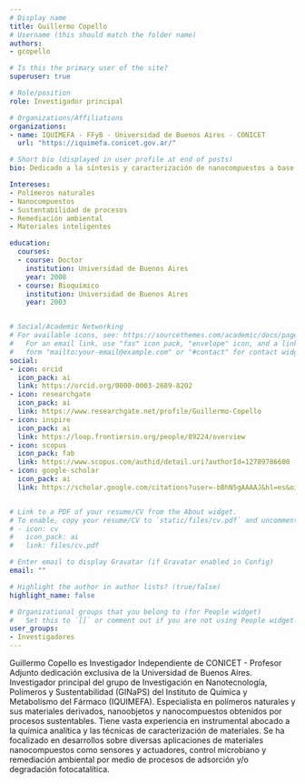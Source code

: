 ```yaml
---
# Display name
title: Guillermo Copello
# Username (this should match the folder name)
authors:
- gcopello

# Is this the primary user of the site?
superuser: true

# Role/position
role: Investigador principal

# Organizations/Affiliations
organizations:
- name: IQUIMEFA - FFyB - Universidad de Buenos Aires - CONICET
  url: "https://iquimefa.conicet.gov.ar/"

# Short bio (displayed in user profile at end of posts)
bio: Dedicado a la síntesis y caracterización de nanocompuestos a base de polímeros naturales para el desarrollo de materiales inteligentes funcionales

Intereses:
- Polímeros naturales
- Nanocompuestos
- Sustentabilidad de procesos
- Remediación ambiental
- Materiales inteligentes

education:
  courses:
  - course: Doctor
    institution: Universidad de Buenos Aires
    year: 2008
  - course: Bioquímico
    institution: Universidad de Buenos Aires
    year: 2003


# Social/Academic Networking
# For available icons, see: https://sourcethemes.com/academic/docs/page-builder/#icons
#   For an email link, use "fas" icon pack, "envelope" icon, and a link in the
#   form "mailto:your-email@example.com" or "#contact" for contact widget.
social:
- icon: orcid
  icon_pack: ai
  link: https://orcid.org/0000-0003-2689-8202
- icon: researchgate
  icon_pack: ai
  link: https://www.researchgate.net/profile/Guillermo-Copello
- icon: inspire
  icon_pack: ai
  link: https://loop.frontiersin.org/people/89224/overview
- icon: scopus
  icon_pack: fab
  link: https://www.scopus.com/authid/detail.uri?authorId=12789786600
- icon: google-scholar
  icon_pack: ai
  link: https://scholar.google.com/citations?user=-bBhN5gAAAAJ&hl=es&oi=sra


# Link to a PDF of your resume/CV from the About widget.
# To enable, copy your resume/CV to `static/files/cv.pdf` and uncomment the lines below.
# - icon: cv
#   icon_pack: ai
#   link: files/cv.pdf

# Enter email to display Gravatar (if Gravatar enabled in Config)
email: ""

# Highlight the author in author lists? (true/false)
highlight_name: false

# Organizational groups that you belong to (for People widget)
#   Set this to `[]` or comment out if you are not using People widget.
user_groups:
- Investigadores
---
```


Guillermo Copello es Investigador Independiente de CONICET - Profesor Adjunto dedicación exclusiva de la Universidad de Buenos Aires. Investigador principal del grupo de Investigación en Nanotecnología, Polímeros y Sustentabilidad (GINaPS) del Instituto de Química y Metabolismo del Fármaco (IQUIMEFA). Especialista en polímeros
naturales y sus materiales derivados, nanoobjetos y nanocompuestos obtenidos por procesos sustentables. Tiene vasta experiencia en instrumental abocado a la química analítica y las técnicas de caracterización de materiales. Se ha focalizado en desarrollos sobre diversas aplicaciones de materiales nanocompuestos como sensores y actuadores, control microbiano y remediación ambiental por medio de procesos de adsorción y/o degradación fotocatalítica.

